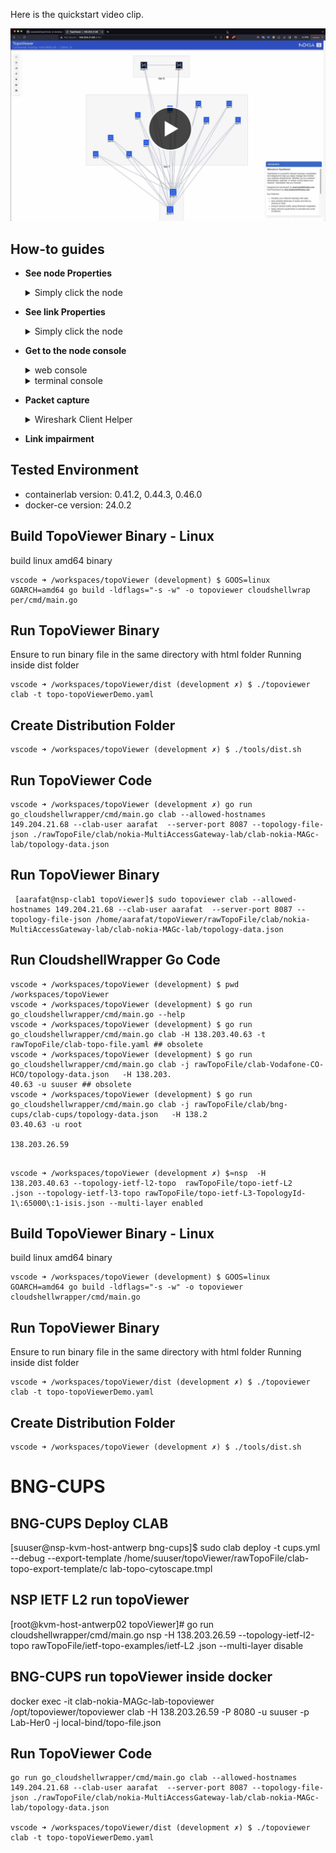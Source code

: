 
Here is the quickstart video clip.

<div align="left" width="100%" height="365" >
  <a href="https://www.youtube.com/watch?v=na6M1Zfum4o"><img src="https://github.com/asadarafat/topoViewer/blob/development/docs/image/topoViewer-quickstart.png" alt="TopoViewer - Quickstart video clip"></a>
</div>



## How-to guides

* **See node Properties**
  <details>
    <summary>Simply click the node</summary>
    <img src="https://github.com/asadarafat/topoViewer/blob/development/docs/image/topoViewer-nodeProperties.gif"/>
  </details>

* **See link Properties**
    <details>
    <summary>Simply click the node</summary>
    <img src="https://github.com/asadarafat/topoViewer/blob/development/docs/image/topoViewer-linkProperties.gif"/>
  </details>

* **Get to the node console**
    <details>
      <summary>web console</summary>
      <img src="https://github.com/asadarafat/topoViewer/blob/development/docs/image/topoViewer-nodeWebConsole.gif"/>
    </details>

    <details>
      <summary>terminal console</summary>
      <img src="https://github.com/asadarafat/topoViewer/blob/development/docs/image/topoViewer-nodeTerminalConsole.gif"/>
    </details>


* **Packet capture**
    <details>
      <summary>
        Wireshark Client Helper
      </summary>
      <p>There are two type of suported client here, Windows version and MAC version, both of the clients can be find in "Setting Menu, TopoViewer Helper App". Once the Wireshark client helper installed, simply click Cross Launch Button in link Properties.
      </p>
      <p>
        Using Windows version of Wireshark Client Helper:
          <ul>
            <li> Download and install the Windows version of Wireshark Client Helper. </li>
            <li> Ensure PowerShell installed in Windows client side </li>
            <li> Ensure the Wireshark is installed in client side, from client side, otherwise the password need tobe entered manually </li>
            <li> Setup SSH keyless access to ContainerLab host </li>
            <li> Copy clabcapture.bat and clab-capture.reg into C:\Program Files\clab-client </li>
            <li> Merge clab-capture.reg into Windows Registry, simply double click it. </li>
          </ul>
        </p>
        <p>
          Using MAC version of Wireshark Client Helper:
          <ul>
            <li> Download and install the MAC version of Wireshark Client Help, extract and copy the app into /Applications folder  </li>
            <li> Ensure iTerm installed in MAC client side </li>
            <li> Ensure the Wireshark is installed in client side. </li>
            <li> Setup SSH keyless access to ContainerLab host from client side, otherwise the password need tobe entered manually </li>
            <li> From link properties, click Capture Source/Target Endpoint cross-launch button 
                <img src="https://github.com/asadarafat/topoViewer/blob/development/docs/image/topoViewer-WiresharkHelperApp-MAC.gif"/> 
                </li>
          </ul>
        </p>
    </details>

* **Link impairment**




## Tested Environment
- containerlab version:  0.41.2, 0.44.3, 0.46.0
- docker-ce version: 24.0.2


## Build TopoViewer Binary - Linux
build linux amd64 binary
```Shell
vscode ➜ /workspaces/topoViewer (development) $ GOOS=linux GOARCH=amd64 go build -ldflags="-s -w" -o topoviewer cloudshellwrap
per/cmd/main.go 
```

## Run TopoViewer Binary 
Ensure to run binary file in the same directory with html folder
Running inside dist folder
```Shell
vscode ➜ /workspaces/topoViewer/dist (development ✗) $ ./topoviewer clab -t topo-topoViewerDemo.yaml  
```

## Create Distribution Folder
```Shell
vscode ➜ /workspaces/topoViewer (development ✗) $ ./tools/dist.sh 
```

## Run TopoViewer Code
```Shell
vscode ➜ /workspaces/topoViewer (development ✗) go run go_cloudshellwrapper/cmd/main.go clab --allowed-hostnames 149.204.21.68 --clab-user aarafat  --server-port 8087 --topology-file-json ./rawTopoFile/clab/nokia-MultiAccessGateway-lab/clab-nokia-MAGc-lab/topology-data.json 
```

## Run TopoViewer Binary
```Shell
 [aarafat@nsp-clab1 topoViewer]$ sudo topoviewer clab --allowed-hostnames 149.204.21.68 --clab-user aarafat  --server-port 8087 --topology-file-json /home/aarafat/topoViewer/rawTopoFile/clab/nokia-MultiAccessGateway-lab/clab-nokia-MAGc-lab/topology-data.json
 ```
 

## Run CloudshellWrapper Go Code
```Shell
vscode ➜ /workspaces/topoViewer (development) $ pwd
/workspaces/topoViewer
vscode ➜ /workspaces/topoViewer (development) $ go run go_cloudshellwrapper/cmd/main.go --help
vscode ➜ /workspaces/topoViewer (development) $ go run go_cloudshellwrapper/cmd/main.go clab -H 138.203.40.63 -t rawTopoFile/clab-topo-file.yaml ## obsolete
vscode ➜ /workspaces/topoViewer (development) $ go run go_cloudshellwrapper/cmd/main.go clab -j rawTopoFile/clab-Vodafone-CO-HCO/topology-data.json   -H 138.203.
40.63 -u suuser ## obsolete
vscode ➜ /workspaces/topoViewer (development) $ go run go_cloudshellwrapper/cmd/main.go clab -j rawTopoFile/clab/bng-cups/clab-cups/topology-data.json   -H 138.2
03.40.63 -u root

138.203.26.59


```


```Shell
vscode ➜ /workspaces/topoViewer (development ✗) $≈nsp  -H 138.203.40.63 --topology-ietf-l2-topo  rawTopoFile/topo-ietf-L2
.json --topology-ietf-l3-topo rawTopoFile/topo-ietf-L3-TopologyId-1\:65000\:1-isis.json --multi-layer enabled
```


## Build TopoViewer Binary - Linux
build linux amd64 binary
```Shell
vscode ➜ /workspaces/topoViewer (development) $ GOOS=linux GOARCH=amd64 go build -ldflags="-s -w" -o topoviewer cloudshellwrapper/cmd/main.go 
```

## Run TopoViewer Binary 
Ensure to run binary file in the same directory with html folder
Running inside dist folder
```Shell
vscode ➜ /workspaces/topoViewer/dist (development ✗) $ ./topoviewer clab -t topo-topoViewerDemo.yaml  
```

## Create Distribution Folder
```Shell
vscode ➜ /workspaces/topoViewer (development ✗) $ ./tools/dist.sh 
```

# BNG-CUPS
## BNG-CUPS Deploy CLAB
[suuser@nsp-kvm-host-antwerp bng-cups]$ sudo clab deploy -t cups.yml --debug --export-template /home/suuser/topoViewer/rawTopoFile/clab-topo-export-template/c
lab-topo-cytoscape.tmpl 


## NSP IETF L2 run topoViewer
[root@kvm-host-antwerp02 topoViewer]# go run cloudshellwrapper/cmd/main.go nsp -H 138.203.26.59 --topology-ietf-l2-topo rawTopoFile/ietf-topo-examples/ietf-L2
.json --multi-layer disable

## BNG-CUPS run topoViewer inside docker 
docker exec -it clab-nokia-MAGc-lab-topoviewer /opt/topoviewer/topoviewer clab -H 138.203.26.59 -P 8080 -u suuser -p Lab-Her0 -j local-bind/topo-file.json


## Run TopoViewer Code
```Shell
go run go_cloudshellwrapper/cmd/main.go clab --allowed-hostnames 149.204.21.68 --clab-user aarafat  --server-port 8087 --topology-file-json ./rawTopoFile/clab/nokia-MultiAccessGateway-lab/clab-nokia-MAGc-lab/topology-data.json 

vscode ➜ /workspaces/topoViewer/dist (development ✗) $ ./topoviewer clab -t topo-topoViewerDemo.yaml  
```




